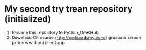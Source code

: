# My second try trean repository (initialized)

 1. Rename this repository to Python_GeekHub
 2. Download Git cource (http://codecademy.com/) graduate screen pictures without client app
